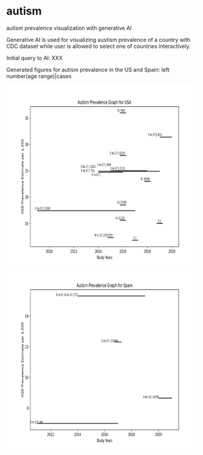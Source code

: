 # autism
autism prevalence visualization with generative AI

Generative AI is used for visualizing austism prevalence of a country with CDC dataset 
while user is allowed to select one of countries interactively.

Initial query to AI: XXX

Generated figures for autism prevalence in the US and Spain: left number(age range)|cases

<img src='USA.jpg' width=640 height=480>

<img src='Spain.jpg' width=640 height=480>


